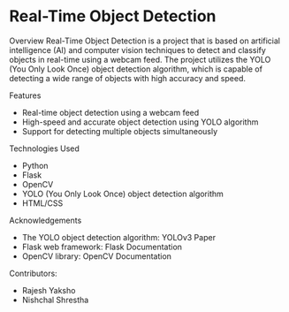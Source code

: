 # Real-Time Object Detection

Overview
Real-Time Object Detection is a project that is based on artificial intelligence (AI) and computer vision techniques to detect and classify objects in real-time using a webcam feed. The project utilizes the YOLO (You Only Look Once) object detection algorithm, which is capable of detecting a wide range of objects with high accuracy and speed.

Features
- Real-time object detection using a webcam feed
- High-speed and accurate object detection using YOLO algorithm
- Support for detecting multiple objects simultaneously

Technologies Used
- Python
- Flask
- OpenCV
- YOLO (You Only Look Once) object detection algorithm
- HTML/CSS

Acknowledgements
- The YOLO object detection algorithm: YOLOv3 Paper
- Flask web framework: Flask Documentation
- OpenCV library: OpenCV Documentation

Contributors:
- Rajesh Yaksho
- Nishchal Shrestha
